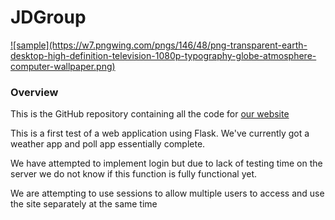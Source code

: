 # JDGroup

<a href = "http://38.29.38.139:25565" target = "_blank" style = "cursor:pointer">
        ![sample](https://w7.pngwing.com/pngs/146/48/png-transparent-earth-desktop-high-definition-television-1080p-typography-globe-atmosphere-computer-wallpaper.png)
</a>

### Overview
This is the GitHub repository containing all the code for [our website](http://38.29.38.139:25565) 



This is a first test of a web application using Flask.
We've currently got a weather app and poll app essentially complete.

We have attempted to implement login but due to lack of testing time on the server we do not know if this function is fully functional yet. 

We are attempting to use sessions to allow multiple users to access and use the site separately at the same time




